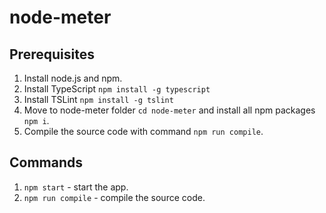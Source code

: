 # node-meter

## Prerequisites

1. Install node.js and npm.
2. Install TypeScript `npm install -g typescript`
3. Install TSLint `npm install -g tslint`
4. Move to node-meter folder `cd node-meter` and install all npm packages `npm i`.
5. Compile the source code with command `npm run compile`.


## Commands

1. `npm start` - start the app.
2. `npm run compile` - compile the source code.